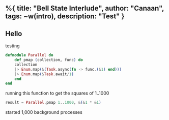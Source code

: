 %{
    title: "Bell State Interlude",
    author: "Canaan",
    tags: ~w(intro),
    description: "Test"
}
---
## Hello

testing

```elixir
defmodule Parallel do
    def pmap (collection, func) do
    collection
    |> Enum.map(&(Task.async(fn -> func.(&1) end)))
    |> Enum.map(&Task.await/1)
    end
end
```

running this function to get the squares of 1..1000

```elixir
result = Parallel.pmap 1..1000, &(&1 * &1)
```

started 1,000 background processes


